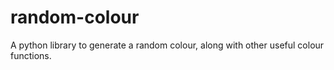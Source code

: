 # random-colour
A python library to generate a random colour, along with other useful colour functions.
